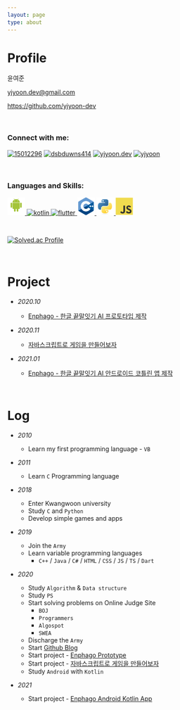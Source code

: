 ```yaml
---
layout: page
type: about
---
```


# Profile

윤여준

yjyoon.dev@gmail.com

https://github.com/yjyoon-dev

<br>

<h3 align="left">Connect with me:</h3>
<p align="left">
<a href="https://stackoverflow.com/users/15012296" target="blank"><img align="center" src="https://cdn.jsdelivr.net/npm/simple-icons@3.0.1/icons/stackoverflow.svg" alt="15012296" height="30" width="40" /></a>
<a href="https://fb.com/dsbduwns414" target="blank"><img align="center" src="https://cdn.jsdelivr.net/npm/simple-icons@3.0.1/icons/facebook.svg" alt="dsbduwns414" height="30" width="40" /></a>
<a href="https://instagram.com/yjyoon.dev" target="blank"><img align="center" src="https://cdn.jsdelivr.net/npm/simple-icons@3.0.1/icons/instagram.svg" alt="yjyoon.dev" height="30" width="40" /></a>
<a href="https://codeforces.com/profile/yjyoon" target="blank"><img align="center" src="https://cdn.jsdelivr.net/npm/simple-icons@3.0.1/icons/codeforces.svg" alt="yjyoon" height="30" width="40" /></a>
</p>

<br>

<h3 align="left">Languages and Skills:</h3>
<p align="left"> <a href="https://developer.android.com" target="_blank"> <img src="https://raw.githubusercontent.com/devicons/devicon/master/icons/android/android-original-wordmark.svg" alt="android" width="40" height="40"/> </a> <a href="https://kotlinlang.org" target="_blank"> <img src="https://www.vectorlogo.zone/logos/kotlinlang/kotlinlang-icon.svg" alt="kotlin" width="40" height="40"/> </a><a href="https://flutter.dev" target="_blank"> <img src="https://www.vectorlogo.zone/logos/flutterio/flutterio-icon.svg" alt="flutter" width="40" height="40"/> </a> <a href="https://www.w3schools.com/cpp/" target="_blank"> <img src="https://raw.githubusercontent.com/devicons/devicon/master/icons/cplusplus/cplusplus-original.svg" alt="cplusplus" width="40" height="40"/> </a> <a href="https://www.python.org" target="_blank"> <img src="https://raw.githubusercontent.com/devicons/devicon/master/icons/python/python-original.svg" alt="python" width="40" height="40"/> </a> <a href="https://developer.mozilla.org/en-US/docs/Web/JavaScript" target="_blank"> <img src="https://raw.githubusercontent.com/devicons/devicon/master/icons/javascript/javascript-original.svg" alt="javascript" width="40" height="40"/> </a> </p>

<br>

[![Solved.ac
Profile](http://mazassumnida.wtf/api/v2/generate_badge?boj=dsbduwns414)](https://solved.ac/dsbduwns414)

<br>

Project
===
- _2020.10_
  + [Enphago - 한글 끝말잇기 AI 프로토타입 제작](https://github.com/yjyoon-dev/enphago-prototype)

- _2020.11_
  + [자바스크립트로 게임을 만들어보자](https://github.com/yjyoon-dev/vanilla-javascript-game)

- _2021.01_
  + [Enphago - 한글 끝말잇기 AI 안드로이드 코틀린 앱 제작](https://github.com/yjyoon-dev/enphago-android)

<br>

Log
===
 - _2010_
    + Learn my first programming language - `VB`
  
- _2011_
    + Learn `C` Programming language
  
- _2018_
    + Enter Kwangwoon university
    + Study `C` and `Python`
    + Develop simple games and apps

- _2019_
    + Join the `Army`
    + Learn variable programming languages
      + `C++` / `Java` / `C#` / `HTML` / `CSS` / `JS` / `TS` / `Dart`
- _2020_
    + Study `Algorithm` & `Data structure`
    + Study `PS`
    + Start solving problems on Online Judge Site
      + `BOJ`
      + `Programmers`
      + `Algospot`
      + `SWEA`
    + Discharge the `Army`
    + Start [Github Blog](https://yjyoon-dev.github.io)
    + Start project - [Enphago Prototype](https://github.com/yjyoon-dev/enphago-prototype)
    + Start project - [자바스크립트로 게임을 만들어보자](https://github.com/yjyoon-dev/vanilla-javascript-game)
    + Study `Android` with `Kotlin`
- _2021_
    + Start project - [Enphago Android Kotlin App](https://github.com/yjyoon-dev/enphago-android)



